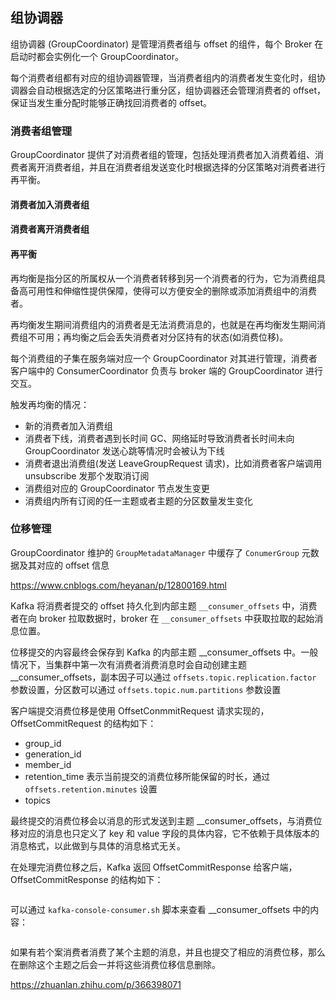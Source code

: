 ## 组协调器

组协调器 (GroupCoordinator) 是管理消费者组与 offset 的组件，每个 Broker 在启动时都会实例化一个 GroupCoordinator。

每个消费者组都有对应的组协调器管理，当消费者组内的消费者发生变化时，组协调器会自动根据选定的分区策略进行重分区，组协调器还会管理消费者的 offset，保证当发生重分配时能够正确找回消费者的 offset。

### 消费者组管理

GroupCoordinator 提供了对消费者组的管理，包括处理消费者加入消费着组、消费者离开消费者组，并且在消费者组发送变化时根据选择的分区策略对消费者进行再平衡。

#### 消费者加入消费者组

#### 消费者离开消费者组

#### 再平衡
再均衡是指分区的所属权从一个消费者转移到另一个消费者的行为，它为消费组具备高可用性和伸缩性提供保障，使得可以方便安全的删除或添加消费组中的消费者。

再均衡发生期间消费组内的消费者是无法消费消息的，也就是在再均衡发生期间消费组不可用；再均衡之后会丢失消费者对分区持有的状态(如消费位移)。

每个消费组的子集在服务端对应一个 GroupCoordinator 对其进行管理，消费者客户端中的 ConsumerCoordinator 负责与 broker 端的 GroupCoordinator 进行交互。

触发再均衡的情况：
- 新的消费者加入消费组
- 消费者下线，消费者遇到长时间 GC、网络延时导致消费者长时间未向 GroupCoordinator 发送心跳等情况时会被认为下线
- 消费者退出消费组(发送 LeaveGroupRequest 请求)，比如消费者客户端调用 unsubscribe 发那个发取消订阅
- 消费组对应的 GroupCoordinator 节点发生变更
- 消费组内所有订阅的任一主题或者主题的分区数量发生变化


### 位移管理

GroupCoordinator 维护的 `GroupMetadataManager` 中缓存了 `ConumerGroup` 元数据及其对应的 offset 信息 

https://www.cnblogs.com/heyanan/p/12800169.html



Kafka 将消费者提交的 offset 持久化到内部主题 ```__consumer_offsets``` 中，消费者在向 broker 拉取数据时，broker 在 ```__consumer_offsets``` 中获取拉取的起始消息位置。


位移提交的内容最终会保存到 Kafka 的内部主题 __consumer_offsets 中。一般情况下，当集群中第一次有消费者消费消息时会自动创建主题 __consumer_offsets，副本因子可以通过 ```offsets.topic.replication.factor``` 参数设置，分区数可以通过 ```offsets.topic.num.partitions``` 参数设置

客户端提交消费位移是使用 OffsetConmmitRequest 请求实现的，OffsetCommitRequest 的结构如下：
- group_id
- generation_id
- member_id
- retention_time 表示当前提交的消费位移所能保留的时长，通过 ```offsets.retention.minutes``` 设置
- topics

最终提交的消费位移会以消息的形式发送到主题 __consumer_offsets，与消费位移对应的消息也只定义了 key 和 value 字段的具体内容，它不依赖于具体版本的消息格式，以此做到与具体的消息格式无关。

在处理完消费位移之后，Kafka 返回 OffsetCommitResponse 给客户端，OffsetCommitResponse 的结构如下：
```java

```
可以通过 ```kafka-console-consumer.sh``` 脚本来查看 __consumer_offsets 中的内容：
```shell

```
如果有若个案消费者消费了某个主题的消息，并且也提交了相应的消费位移，那么在删除这个主题之后会一并将这些消费位移信息删除。



https://zhuanlan.zhihu.com/p/366398071